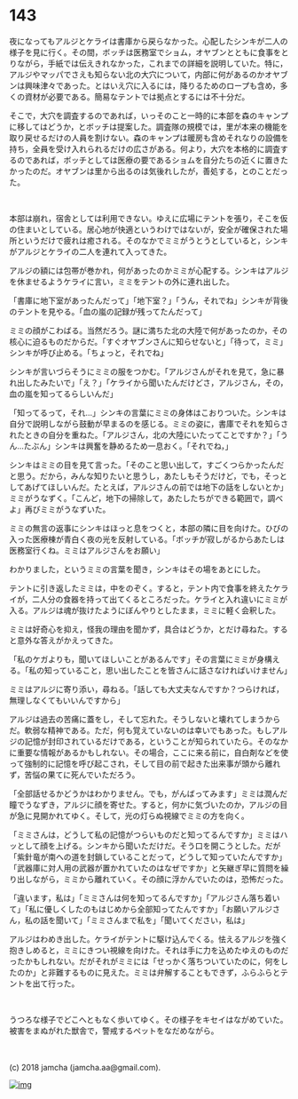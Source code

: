 # 143

夜になってもアルジとケライは書庫から戻らなかった。心配したシンキが二人の様子を見に行く。その間，ボッチは医務室でショム，オヤブンとともに食事をとりながら，手紙では伝えきれなかった，これまでの詳細を説明していた。特に，アルジやマッパでさえも知らない北の大穴について，内部に何があるのかオヤブンは興味津々であった。とはいえ穴に入るには，降りるためのロープも含め，多くの資材が必要である。簡易なテントでは拠点とするには不十分だ。  

そこで，大穴を調査するのであれば，いっそのこと一時的に本部を森のキャンプに移してはどうか，とボッチは提案した。調査隊の規模では，里が本来の機能を取り戻せるだけの人員を割けない。森のキャンプは暖房も含めそれなりの設備を持ち，全員を受け入れられるだけの広さがある。何より，大穴を本格的に調査するのであれば，ボッチとしては医療の要であるショムを自分たちの近くに置きたかったのだ。オヤブンは里から出るのは気後れしたが，善処する，とのことだった。  

<br>  

本部は崩れ，宿舎としては利用できない。ゆえに広場にテントを張り，そこを仮の住まいとしている。居心地が快適というわけではないが，安全が確保された場所というだけで疲れは癒される。そのなかでミミがうとうとしていると，シンキがアルジとケライの二人を連れて入ってきた。  

アルジの額には包帯が巻かれ，何があったのかミミが心配する。シンキはアルジを休ませるようケライに言い，ミミをテントの外に連れ出した。  

「書庫に地下室があったんだって」「地下室？」「うん，それでね」シンキが背後のテントを見やる。「血の嵐の記録が残ってたんだって」  

ミミの顔がこわばる。当然だろう。謎に満ちた北の大陸で何があったのか，その核心に迫るものだからだ。「すぐオヤブンさんに知らせないと」「待って，ミミ」シンキが呼び止める。「ちょっと，それでね」  

シンキが言いづらそうにミミの服をつかむ。「アルジさんがそれを見て，急に暴れ出したみたいで」「え？」「ケライから聞いたんだけどさ，アルジさん，その，血の嵐を知ってるらしいんだ」  

「知ってるって，それ…」シンキの言葉にミミの身体はこおりついた。シンキは自分で説明しながら鼓動が早まるのを感じる。ミミの姿に，書庫でそれを知らされたときの自分を重ねた。「アルジさん，北の大陸にいたってことですか？」「うん…たぶん」シンキは興奮を静めるため一息おく。「それでね，」  

シンキはミミの目を見て言った。「そのこと思い出して，すごくつらかったんだと思う。だから，みんな知りたいと思うし，あたしもそうだけど，でも，そっとしてあげてほしいんだ。たとえば，アルジさんの前では地下の話をしないとか」ミミがうなずく。「こんど，地下の掃除して，あたしたちができる範囲で，調べよ」再びミミがうなずいた。  

ミミの無言の返事にシンキはほっと息をつくと，本部の隣に目を向けた。ひびの入った医療棟が青白く夜の光を反射している。「ボッチが寂しがるからあたしは医務室行くね。ミミはアルジさんをお願い」  

わかりました，というミミの言葉を聞き，シンキはその場をあとにした。  

テントに引き返したミミは，中をのぞく。すると，テント内で食事を終えたケライが，二人分の食器を持って出てくるところだった。ケライと入れ違いにミミが入る。アルジは魂が抜けたようにぼんやりとしたまま，ミミに軽く会釈した。  

ミミは好奇心を抑え，怪我の理由を聞かず，具合はどうか，とだけ尋ねた。すると意外な答えがかえってきた。  

「私のケガよりも，聞いてほしいことがあるんです」その言葉にミミが身構える。「私の知っていること，思い出したことを皆さんに話さなければいけません」  

ミミはアルジに寄り添い，尋ねる。「話しても大丈夫なんですか？つらければ，無理しなくてもいいんですから」  

アルジは過去の苦痛に蓋をし，そして忘れた。そうしないと壊れてしまうからだ。軟弱な精神である。ただ，何も覚えていないのは幸いでもあった。もしアルジの記憶が封印されているだけである，ということが知られていたら。そのなかに重要な情報があるかもしれない。その場合，ここに来る前に，自白剤などを使って強制的に記憶を呼び起こされ，そして目の前で起きた出来事が頭から離れず，苦悩の果てに死んでいただろう。  

「全部話せるかどうかはわかりません。でも，がんばってみます」ミミは潤んだ瞳でうなずき，アルジに顔を寄せた。すると，何かに気づいたのか，アルジの目が急に見開かれてゆく。そして，光の灯らぬ視線でミミの方を向く。  

「ミミさんは，どうして私の記憶がつらいものだと知ってるんですか」ミミはハッとして顔を上げる。シンキから聞いただけだ。そう口を開こうとした。だが「紫針竜が南への道を封鎖していることだって，どうして知っていたんですか」「武器庫に対人用の武器が置かれていたのはなぜですか」と矢継ぎ早に質問を繰り出しながら，ミミから離れていく。その顔に浮かんでいたのは，恐怖だった。  

「違います，私は」「ミミさんは何を知ってるんですか」「アルジさん落ち着いて」「私に優しくしたのもはじめから全部知ってたんですか」「お願いアルジさん，私の話を聞いて」「ミミさんまで私を」「聞いてください，私は」  

アルジはわめき出した。ケライがテントに駆け込んでくる。怯えるアルジを強く抱きしめると，ミミにきつい視線を向けた。それは手に力を込めたゆえのものだったかもしれない。だがそれがミミには「せっかく落ちついていたのに，何をしたのか」と非難するものに見えた。ミミは弁解することもできず，ふらふらとテントを出て行った。  

<br>  

うつろな様子でどこへともなく歩いてゆく。その様子をキセイはながめていた。被害をまぬがれた獣舎で，警戒するペットをなだめながら。  

<br>  
<br>  
(c) 2018 jamcha (jamcha.aa@gmail.com).  

[![img](http://i.creativecommons.org/l/by-nc-sa/4.0/88x31.png)](http://creativecommons.org/licenses/by-nc-sa/4.0/deed)